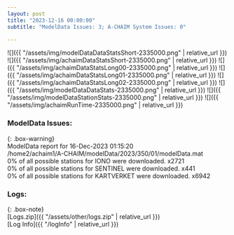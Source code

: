 ```yaml
---
layout: post
title: "2023-12-16 00:00:00"
subtitle: "ModelData Issues: 3; A-CHAIM System Issues: 0"

---
```


![]({{ "/assets/img/modelDataDataStatsShort-2335000.png" | relative_url }})
![]({{ "/assets/img/achaimDataStatsShort-2335000.png" | relative_url }})
![]({{ "/assets/img/achaimDataStatsLong00-2335000.png" | relative_url }})
![]({{ "/assets/img/achaimDataStatsLong01-2335000.png" | relative_url }})
![]({{ "/assets/img/achaimDataStatsLong02-2335000.png" | relative_url }})
![]({{ "/assets/img/modelDataDataStats-2335000.png" | relative_url }})
![]({{ "/assets/img/modelDataStationStats-2335000.png" | relative_url }})
![]({{ "/assets/img/achaimRunTime-2335000.png" | relative_url }})


### ModelData Issues:  
  
{: .box-warning}  
 ModelData report for 16-Dec-2023 01:15:20   
 /home2/achaim1/A-CHAIM/modelData/2023/350/01/modelData.mat   
 0% of all possible stations for IONO were downloaded. x2721   
 0% of all possible stations for SENTINEL were downloaded. x441   
 0% of all possible stations for KARTVERKET were downloaded. x6942   
  


### Logs:  
  
{: .box-note}  
[Logs.zip]({{ "/assets/other/logs.zip" | relative_url }})  
[Log Info]({{ "/logInfo" | relative_url }})  
